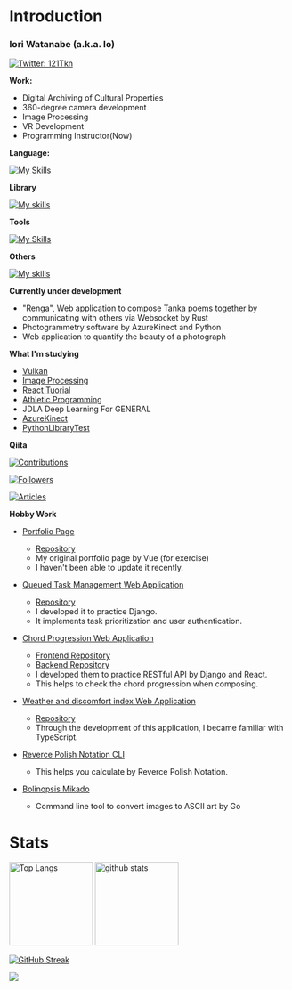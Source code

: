 # Introduction

### Iori Watanabe (a.k.a. Io)

[![Twitter: 121Tkn](https://img.shields.io/twitter/follow/121Tkn?style=social)](https://twitter.com/121Tkn)

**Work:**

- Digital Archiving of Cultural Properties
- 360-degree camera development
- Image Processing
- VR Development
- Programming Instructor(Now)

**Language:**

[![My Skills](https://skillicons.dev/icons?i=python,js,ts,cs,rust,c,cpp,go,ruby,kotlin)](https://skillicons.dev)

**Library**

[![My skills](https://skillicons.dev/icons?i=nodejs,react,django,flask,nextjs,pytorch,actix,rails)](https://skillicons.dev)

**Tools**

[![My Skills](https://skillicons.dev/icons?i=ps,ai,ae,pr)](https://skillicons.dev)

**Others**

[![My skills](https://skillicons.dev/icons?i=linux,bash,unity,vscode,wasm,mysql,postgresql,sqlite,tailwind,bootstrap,blender,git,github,docker,arduino,aws,figma)](https://skillicons.dev)

**Currently under development**

- "Renga", Web application to compose Tanka poems together by communicating with others via Websocket by Rust
- Photogrammetry software by AzureKinect and Python
- Web application to quantify the beauty of a photograph

**What I'm studying**

- [Vulkan](https://github.com/iorn121/VulkanTutorial)
- [Image Processing](https://github.com/iorn121/ImageProcessing100Questions)
- [React Tuorial](https://www.udemy.com/course/react_stepup/learn/lecture/24823314#content)
- [Athletic Programming](https://github.com/iorn121/AtCoder)
- JDLA Deep Learning For GENERAL
- [AzureKinect](https://github.com/iorn121/AzureKinectPython)
- [PythonLibraryTest](https://github.com/iorn121/PythonLibTest)

**Qiita**

[![Contributions](https://badgen.org/img/qiita/iorn121/contributions?style=flat-square)](https://qiita.com/iorn121)

[![Followers](https://badgen.org/img/qiita/iorn121/followers?style=flat-square)](https://qiita.com/iorn121)

[![Articles](https://badgen.org/img/qiita/iorn121/articles?style=flat-square)](https://qiita.com/iorn121)

**Hobby Work**

- [Portfolio Page](https://iorn121.github.io/)

  - [Repository](https://github.com/iorn121/iorn121.github.io)
  - My original portfolio page by Vue (for exercise)
  - I haven't been able to update it recently.

- [Queued Task Management Web Application](https://tasque.herokuapp.com/)

  - [Repository](https://github.com/iorn121/Tasque)
  - I developed it to practice Django.
  - It implements task prioritization and user authentication.

- [Chord Progression Web Application](https://iorn121.github.io/ChordProgressor/)
  - [Frontend Repository](https://github.com/iorn121/ChordProgressor)
  - [Backend Repository](https://github.com/iorn121/ChordProgressor-API)
  - I developed them to practice RESTful API by Django and React.
  - This helps to check the chord progression when composing.
- [Weather and discomfort index Web Application](https://symphonious-hotteok-b485d8.netlify.app/)
  - [Repository](https://github.com/iorn121/weather-app)
  - Through the development of this application, I became familiar with TypeScript.
- [Reverce Polish Notation CLI](https://github.com/iorn121/rust_RPN_cli)
  - This helps you calculate by Reverce Polish Notation.
- [Bolinopsis Mikado](https://github.com/iorn121/BolinopsisMikado)
  - Command line tool to convert images to ASCII art by Go

# Stats

<p align="left"> 
  <img alt="Top Langs" height="150px" src="https://github-readme-stats.vercel.app/api/top-langs/?username=iorn121&layout=compact&show_icons=true&theme=vue&hide=jupyter%20notebook,Makefile" />
  <img alt="github stats" height="150px" src="https://github-readme-stats.vercel.app/api?username=iorn121&theme=vue&show_icons=ture" />
</p>

[![GitHub Streak](http://github-readme-streak-stats.herokuapp.com?user=iorn121&theme=vue&date_format=%5BY%20%5DM%20j)](https://git.io/streak-stats)

![](https://github-profile-summary-cards.vercel.app/api/cards/profile-details?username=iorn121&theme=vue)
